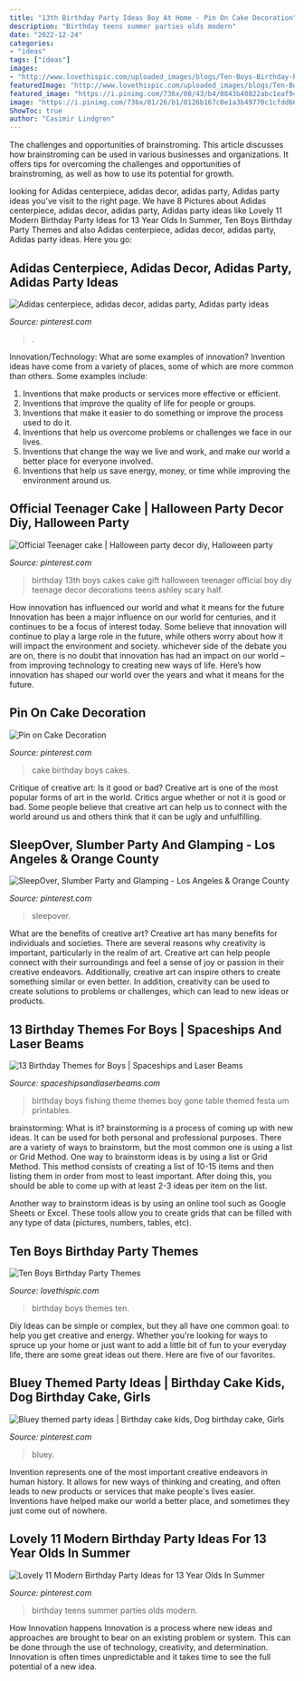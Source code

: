 ```yaml
---
title: "13th Birthday Party Ideas Boy At Home - Pin On Cake Decoration"
description: "Birthday teens summer parties olds modern"
date: "2022-12-24"
categories:
- "ideas"
tags: ["ideas"]
images:
- "http://www.lovethispic.com/uploaded_images/blogs/Ten-Boys-Birthday-Party-Themes-187-7.jpg"
featuredImage: "http://www.lovethispic.com/uploaded_images/blogs/Ten-Boys-Birthday-Party-Themes-187-7.jpg"
featured_image: "https://i.pinimg.com/736x/08/43/b4/0843b40822abc1eaf94621e3a0cfb327.jpg"
image: "https://i.pinimg.com/736x/01/26/b1/0126b167c0e1a3b49770c1cfdd6648df.jpg"
ShowToc: true
author: "Casimir Lindgren"
---
```



The challenges and opportunities of brainstroming.
This article discusses how brainstroming can be used in various businesses and organizations. It offers tips for overcoming the challenges and opportunities of brainstroming, as well as how to use its potential for growth.

	

		
looking for Adidas centerpiece, adidas decor, adidas party, Adidas party ideas you've visit to the right page. We have 8 Pictures about Adidas centerpiece, adidas decor, adidas party, Adidas party ideas like Lovely 11 Modern Birthday Party Ideas for 13 Year Olds In Summer, Ten Boys Birthday Party Themes and also Adidas centerpiece, adidas decor, adidas party, Adidas party ideas. Here you go:
		
    
## Adidas Centerpiece, Adidas Decor, Adidas Party, Adidas Party Ideas

<img loading=lazy src="https://i.pinimg.com/736x/dd/c2/e8/ddc2e8374cfdec9fdb94cf485f7b6dae.jpg" onerror="this.onerror=null;this.src='https://tse1.mm.bing.net/th?id=OIP.x6xodEahawZtJ_kRhY8u-gHaHa&amp;pid=15.1';" alt="Adidas centerpiece, adidas decor, adidas party, Adidas party ideas">

_Source: pinterest.com_

>. 

	

Innovation/Technology: What are some examples of innovation?
Invention ideas have come from a variety of places, some of which are more common than others. Some examples include:
1. Inventions that make products or services more effective or efficient. 
2. Inventions that improve the quality of life for people or groups. 
3. Inventions that make it easier to do something or improve the process used to do it. 
4. Inventions that help us overcome problems or challenges we face in our lives. 
5. Inventions that change the way we live and work, and make our world a better place for everyone involved. 
6. Inventions that help us save energy, money, or time while improving the environment around us.

    
## Official Teenager Cake | Halloween Party Decor Diy, Halloween Party

<img loading=lazy src="https://i.pinimg.com/736x/08/8a/27/088a273ff54ea66539383cb0bacaac2c---birthday-birthday-cakes.jpg" onerror="this.onerror=null;this.src='https://tse1.mm.bing.net/th?id=OIP.4PV_0Y4M3fZNSItjHhuMFwHaJ4&amp;pid=15.1';" alt="Official Teenager cake | Halloween party decor diy, Halloween party">

_Source: pinterest.com_

>birthday 13th boys cakes cake gift halloween teenager official boy diy teenage decor decorations teens ashley scary half. 

	

How innovation has influenced our world and what it means for the future
Innovation has been a major influence on our world for centuries, and it continues to be a focus of interest today. Some believe that innovation will continue to play a large role in the future, while others worry about how it will impact the environment and society. whichever side of the debate you are on, there is no doubt that innovation has had an impact on our world – from improving technology to creating new ways of life. Here’s how innovation has shaped our world over the years and what it means for the future.

    
## Pin On Cake Decoration

<img loading=lazy src="https://i.pinimg.com/736x/7c/cd/b0/7ccdb0add35dda87005a0d3f26831f25--birthday-cakes-for-teens-birthday-boys.jpg" onerror="this.onerror=null;this.src='https://tse2.mm.bing.net/th?id=OIP.C4oZLpfLhKfAnUhWGB4TJAHaLL&amp;pid=15.1';" alt="Pin on Cake Decoration">

_Source: pinterest.com_

>cake birthday boys cakes. 

	

Critique of creative art: Is it good or bad?
Creative art is one of the most popular forms of art in the world. Critics argue whether or not it is good or bad. Some people believe that creative art can help us to connect with the world around us and others think that it can be ugly and unfulfilling.

    
## SleepOver, Slumber Party And Glamping - Los Angeles &amp; Orange County

<img loading=lazy src="https://i.pinimg.com/736x/01/26/b1/0126b167c0e1a3b49770c1cfdd6648df.jpg" onerror="this.onerror=null;this.src='https://tse2.mm.bing.net/th?id=OIP.L9QE9WiGt5Qxg0ANBCS_zAHaE8&amp;pid=15.1';" alt="SleepOver, Slumber Party and Glamping - Los Angeles &amp; Orange County">

_Source: pinterest.com_

>sleepover. 

	

What are the benefits of creative art?
Creative art has many benefits for individuals and societies. There are several reasons why creativity is important, particularly in the realm of art. Creative art can help people connect with their surroundings and feel a sense of joy or passion in their creative endeavors. Additionally, creative art can inspire others to create something similar or even better. In addition, creativity can be used to create solutions to problems or challenges, which can lead to new ideas or products.

    
## 13 Birthday Themes For Boys | Spaceships And Laser Beams

<img loading=lazy src="http://spaceshipsandlaserbeams.com/wp-content/uploads/2016/05/5-boys-gone-fishing-birthday-party-dessert-table.jpg" onerror="this.onerror=null;this.src='https://tse4.mm.bing.net/th?id=OIP.7TUERBldKyqz6adQAp1c2gHaLH&amp;pid=15.1';" alt="13 Birthday Themes for Boys | Spaceships and Laser Beams">

_Source: spaceshipsandlaserbeams.com_

>birthday boys fishing theme themes boy gone table themed festa um printables. 

	

brainstorming: What is it?
brainstorming is a process of coming up with new ideas. It can be used for both personal and professional purposes. There are a variety of ways to brainstorm, but the most common one is using a list or Grid Method.
One way to brainstorm ideas is by using a list or Grid Method. This method consists of creating a list of 10-15 items and then listing them in order from most to least important. After doing this, you should be able to come up with at least 2-3 ideas per item on the list.

Another way to brainstorm ideas is by using an online tool such as Google Sheets or Excel. These tools allow you to create grids that can be filled with any type of data (pictures, numbers, tables, etc).

    
## Ten Boys Birthday Party Themes

<img loading=lazy src="http://www.lovethispic.com/uploaded_images/blogs/Ten-Boys-Birthday-Party-Themes-187-7.jpg" onerror="this.onerror=null;this.src='https://tse1.mm.bing.net/th?id=OIP.bsH2wHcY7lKq4VaBddyRsAHaLH&amp;pid=15.1';" alt="Ten Boys Birthday Party Themes">

_Source: lovethispic.com_

>birthday boys themes ten. 

	

Diy Ideas can be simple or complex, but they all have one common goal: to help you get creative and energy. Whether you're looking for ways to spruce up your home or just want to add a little bit of fun to your everyday life, there are some great ideas out there. Here are five of our favorites.

    
## Bluey Themed Party Ideas | Birthday Cake Kids, Dog Birthday Cake, Girls

<img loading=lazy src="https://i.pinimg.com/736x/75/60/12/7560126a01e5345ca95901763c5a588f.jpg" onerror="this.onerror=null;this.src='https://tse3.mm.bing.net/th?id=OIP.I8jlefR4V1MmXbgGY0sLCwHaJ3&amp;pid=15.1';" alt="Bluey themed party ideas | Birthday cake kids, Dog birthday cake, Girls">

_Source: pinterest.com_

>bluey. 

	

Invention represents one of the most important creative endeavors in human history. It allows for new ways of thinking and creating, and often leads to new products or services that make people's lives easier. Inventions have helped make our world a better place, and sometimes they just come out of nowhere.

    
## Lovely 11 Modern Birthday Party Ideas For 13 Year Olds In Summer

<img loading=lazy src="https://i.pinimg.com/736x/08/43/b4/0843b40822abc1eaf94621e3a0cfb327.jpg" onerror="this.onerror=null;this.src='https://tse2.mm.bing.net/th?id=OIP.Geht_HPBHxNbdGdiSzMGrQHaJL&amp;pid=15.1';" alt="Lovely 11 Modern Birthday Party Ideas for 13 Year Olds In Summer">

_Source: pinterest.com_

>birthday teens summer parties olds modern. 

	

How Innovation happens
Innovation is a process where new ideas and approaches are brought to bear on an existing problem or system. This can be done through the use of technology, creativity, and determination. Innovation is often times unpredictable and it takes time to see the full potential of a new idea.

